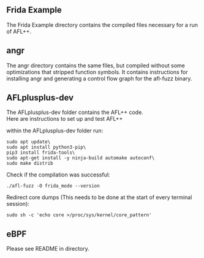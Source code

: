 ## Frida Example
The Frida Example directory contains the compiled files necessary for a run of AFL++. <br>

## angr
The angr directory contains the same files, but compiled without some optimizations that stripped function symbols. It contains instructions for installing angr and generating a control flow graph for the afl-fuzz binary.

## AFLplusplus-dev
The AFLplusplus-dev folder contains the AFL++ code. \
Here are instructions to set up and test AFL++

within the AFLplusplus-dev folder run:
```
sudo apt update\
sudo apt install python3-pip\
pip3 install frida-tools\
sudo apt-get install -y ninja-build automake autoconf\
sudo make distrib
```
Check if the compilation was successful:
```
./afl-fuzz -O frida_mode --version
```

Redirect core dumps (This needs to be done at the start of every terminal session):
```
sudo sh -c 'echo core >/proc/sys/kernel/core_pattern'
```

## eBPF
Please see README in directory.
